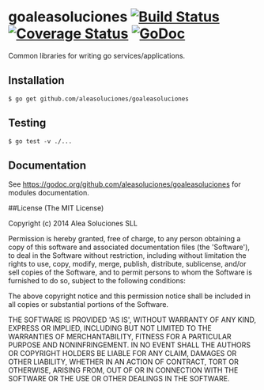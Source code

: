 # goaleasoluciones [![Build Status](https://travis-ci.org/aleasoluciones/goaleasoluciones.svg?branch=master)](https://travis-ci.org/aleasoluciones/goaleasoluciones) [![Coverage Status](https://img.shields.io/coveralls/aleasoluciones/goaleasoluciones.svg)](https://coveralls.io/r/aleasoluciones/goaleasoluciones?branch=master) [![GoDoc](https://godoc.org/github.com/aleasoluciones/goaleasoluciones?status.svg)](https://godoc.org/github.com/aleasoluciones/goaleasoluciones)

Common libraries for writing go services/applications.

## Installation

```
$ go get github.com/aleasoluciones/goaleasoluciones
```

## Testing

```
$ go test -v ./...
```

## Documentation

See https://godoc.org/github.com/aleasoluciones/goaleasoluciones for modules documentation.

##License
(The MIT License)

Copyright (c) 2014 Alea Soluciones SLL

Permission is hereby granted, free of charge, to any person obtaining a copy of this software and associated documentation files (the 'Software'), to deal in the Software without restriction, including without limitation the rights to use, copy, modify, merge, publish, distribute, sublicense, and/or sell copies of the Software, and to permit persons to whom the Software is furnished to do so, subject to the following conditions:

The above copyright notice and this permission notice shall be included in all copies or substantial portions of the Software.

THE SOFTWARE IS PROVIDED 'AS IS', WITHOUT WARRANTY OF ANY KIND, EXPRESS OR IMPLIED, INCLUDING BUT NOT LIMITED TO THE WARRANTIES OF MERCHANTABILITY, FITNESS FOR A PARTICULAR PURPOSE AND NONINFRINGEMENT. IN NO EVENT SHALL THE AUTHORS OR COPYRIGHT HOLDERS BE LIABLE FOR ANY CLAIM, DAMAGES OR OTHER LIABILITY, WHETHER IN AN ACTION OF CONTRACT, TORT OR OTHERWISE, ARISING FROM, OUT OF OR IN CONNECTION WITH THE SOFTWARE OR THE USE OR OTHER DEALINGS IN THE SOFTWARE.
